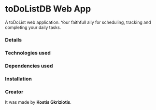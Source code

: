 # toDoListDB Web App
A toDoList web application. Your faithfull ally for scheduling, tracking and completing your daily tasks.

### Details

### Technologies used

### Dependencies used

### Installation

### Creator
It was made by **Kostis Gkriziotis**.